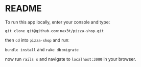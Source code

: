# README

To run this app locally, enter your console and type:

```
git clone git@github.com:nax3t/pizza-shop.git
```

then `cd` into `pizza-shop` and run:

`bundle install` and `rake db:migrate`

now run `rails s` and navigate to `localhost:3000` in your browser.